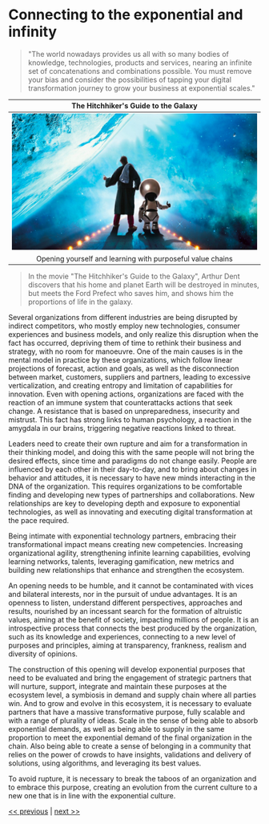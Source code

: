 # Connecting to the exponential and infinity

>"The world nowadays provides us all with so many bodies of knowledge, technologies, products and services, nearing an infinite set of concatenations and combinations possible. You must remove your bias and consider the possibilities of tapping your digital transformation journey to grow your business at exponential scales."

| The Hitchhiker's Guide to the Galaxy |
| :---: |
|![](../../images/connecting_to_the_exponential_and_infinity.png)|
|Opening yourself and learning with purposeful value chains|

>In the movie "The Hitchhiker's Guide to the Galaxy", Arthur Dent discovers that his home and planet Earth will be destroyed in minutes, but meets the Ford Prefect who saves him, and shows him the proportions of life in the galaxy.

Several organizations from different industries are being disrupted by indirect competitors, who mostly employ new technologies, consumer experiences and business models, and only realize this disruption when the fact has occurred, depriving them of time to rethink their business and strategy, with no room for manoeuvre. One of the main causes is in the mental model in practice by these organizations, which follow linear projections of forecast, action and goals, as well as the disconnection between market, customers, suppliers and partners, leading to excessive verticalization, and creating entropy and limitation of capabilities for innovation. Even with opening actions, organizations are faced with the reaction of an immune system that counterattacks actions that seek change. A resistance that is based on unpreparedness, insecurity and mistrust. This fact has strong links to human psychology, a reaction in the amygdala in our brains, triggering negative reactions linked to threat.

Leaders need to create their own rupture and aim for a transformation in their thinking model, and doing this with the same people will not bring the desired effects, since time and paradigms do not change easily. People are influenced by each other in their day-to-day, and to bring about changes in behavior and attitudes, it is necessary to have new minds interacting in the DNA of the organization. This requires organizations to be comfortable finding and developing new types of partnerships and collaborations. New relationships are key to developing depth and exposure to exponential technologies, as well as innovating and executing digital transformation at the pace required.

Being intimate with exponential technology partners, embracing their transformational impact means creating new competencies. Increasing organizational agility, strengthening infinite learning capabilities, evolving learning networks, talents, leveraging gamification, new metrics and building new relationships that enhance and strengthen the ecosystem.

An opening needs to be humble, and it cannot be contaminated with vices and bilateral interests, nor in the pursuit of undue advantages. It is an openness to listen, understand different perspectives, approaches and results, nourished by an incessant search for the formation of altruistic values, aiming at the benefit of society, impacting millions of people. It is an introspective process that connects the best produced by the organization, such as its knowledge and experiences, connecting to a new level of purposes and principles, aiming at transparency, frankness, realism and diversity of opinions.

The construction of this opening will develop exponential purposes that need to be evaluated and bring the engagement of strategic partners that will nurture, support, integrate and maintain these purposes at the ecosystem level, a symbiosis in demand and supply chain where all parties win. And to grow and evolve in this ecosystem, it is necessary to evaluate partners that have a massive transformative purpose, fully scalable and with a range of plurality of ideas. Scale in the sense of being able to absorb exponential demands, as well as being able to supply in the same proportion to meet the exponential demand of the final organization in the chain. Also being able to create a sense of belonging in a community that relies on the power of crowds to have insights, validations and delivery of solutions, using algorithms, and leveraging its best values.

To avoid rupture, it is necessary to break the taboos of an organization and to embrace this purpose, creating an evolution from the current culture to a new one that is in line with the exponential culture.

[<< previous](2-focusing_on_new_experiences.md) | [next >>](4-fusing_business_and_technology.md)
